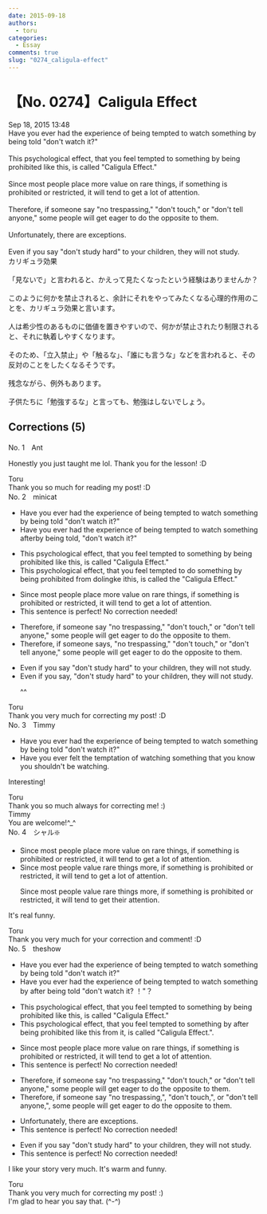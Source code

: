 ```yaml
---
date: 2015-09-18
authors:
  - toru
categories:
  - Essay
comments: true
slug: "0274_caligula-effect"
---
```


# 【No. 0274】Caligula Effect
<div class="date">Sep 18, 2015 13:48</div>
<div id="post"><div id="body_show_ori">
Have you ever had the experience of being tempted to watch something by being told "don't watch it?"<br/><br/>This psychological effect, that you feel tempted to something by being prohibited like this, is called "Caligula Effect."<br/><br/>Since most people place more value on rare things, if something is prohibited or restricted, it will tend to get a lot of attention.<br/><br/>Therefore, if someone say "no trespassing," "don't touch," or "don't tell anyone," some people will get eager to do the opposite to them.<br/><br/>Unfortunately, there are exceptions.<br/><br/>Even if you say "don't study hard" to your children, they will not study.
</div></div>

<!-- more -->

<div id="post_ja"><div id="body_show_mo">
カリギュラ効果<br/><br/>「見ないで」と言われると、かえって見たくなったという経験はありませんか？<br/><br/>このように何かを禁止されると、余計にそれをやってみたくなる心理的作用のことを、カリギュラ効果と言います。<br/><br/>人は希少性のあるものに価値を置きやすいので、何かが禁止されたり制限されると、それに執着しやすくなります。<br/><br/>そのため、「立入禁止」や「触るな」、「誰にも言うな」などを言われると、その反対のことをしたくなるそうです。<br/><br/>残念ながら、例外もあります。<br/><br/>子供たちに「勉強するな」と言っても、勉強はしないでしょう。
</div></div>

## Corrections (5)
<div id="block"><div class="first_name"> No. 1　<span class="just_name">Ant</span></div><div id="block2">
<p class="comment_small">
 Honestly you just taught me lol. Thank you for the lesson! :D
</p>

</div><div class="name"><span class="just_name">Toru</span><br>
Thank you so much for reading my post! :D
</div>
</div>
<div id="block"><div class="first_name"> No. 2　<span class="just_name">minicat</span></div><div id="block2">
<ul class="correction_field">
<li class="incorrect">Have you ever had the experience of being tempted to watch something by being told "don't watch it?"</li>
<li class="corrected correct">
Have you ever had the experience of being tempted to watch something <span class="f_red">after</span><span class="f_gray"><span class="sline">by</span></span> being told<span class="f_red">,</span> "don't watch it?"
</li>
</ul>
<ul class="correction_field">
<li class="incorrect">This psychological effect, that you feel tempted to something by being prohibited like this, is called "Caligula Effect."</li>
<li class="corrected correct">
This psychological effect, that you feel tempted to <span class="f_red">do </span>something by being prohibited <span class="f_red">from do</span><span class="f_gray"><span class="sline">l</span></span>i<span class="f_red">ng</span><span class="f_gray"><span class="sline">ke</span></span> <span class="f_red">i</span>t<span class="f_gray"><span class="sline">his</span></span>, is called <span class="f_red">the </span>"Caligula Effect."
</li>
</ul>
<ul class="correction_field">
<li class="incorrect">Since most people place more value on rare things, if something is prohibited or restricted, it will tend to get a lot of attention.</li>
<li class="corrected perfect">This sentence is perfect! No correction needed!</li>
</ul>
<ul class="correction_field">
<li class="incorrect">Therefore, if someone say "no trespassing," "don't touch," or "don't tell anyone," some people will get eager to do the opposite to them.</li>
<li class="corrected correct">
Therefore, if someone say<span class="f_red">s,</span> "no trespassing," "don't touch," or "don't tell anyone," some people will get eager to do the opposite<span class="f_gray"><span class="sline"> to them</span></span>.
</li>
</ul>
<ul class="correction_field">
<li class="incorrect">Even if you say "don't study hard" to your children, they will not study.</li>
<li class="corrected correct">
Even if you say<span class="f_red">,</span> "don't study hard" to your children, they will not study.
<p class="correction_comment">^^</p>
</li>
</ul>
</div><div class="name"><span class="just_name">Toru</span><br>
Thank you very much for correcting my post! :D
</div>
</div>
<div id="block"><div class="first_name"> No. 3　<span class="just_name">Timmy</span></div><div id="block2">
<ul class="correction_field">
<li class="incorrect">Have you ever had the experience of being tempted to watch something by being told "don't watch it?"</li>
<li class="corrected correct">
Have you ever <span class="f_blue">felt the</span> temptation of watch<span class="f_blue">ing</span> something <span class="f_blue">that you know you shouldn't be</span> watch<span class="f_blue">ing</span>.
</li>
</ul>
<p class="comment_small">
 Interesting!
</p>

</div><div class="name"><span class="just_name">Toru</span><br>
Thank you so much always for correcting me! :)
</div>
<div class="name"><span class="just_name">Timmy</span><br>
You are welcome!^_^
</div>
</div>
<div id="block"><div class="first_name"> No. 4　<span class="just_name">シャル❇️</span></div><div id="block2">
<ul class="correction_field">
<li class="incorrect">Since most people place more value on rare things, if something is prohibited or restricted, it will tend to get a lot of attention.</li>
<li class="corrected correct">
Since most people value rare things more, if something is prohibited or restricted, it will tend to get a lot of attention.
<p class="correction_comment">Since most people value rare things more, if something is prohibited or restricted, it will tend to get their attention.</p>
</li>
</ul>
<p class="comment_small">
 It's real funny.
</p>

</div><div class="name"><span class="just_name">Toru</span><br>
Thank you very much for your correction and comment! :D
</div>
</div>
<div id="block"><div class="first_name"> No. 5　<span class="just_name">theshow</span></div><div id="block2">
<ul class="correction_field">
<li class="incorrect">Have you ever had the experience of being tempted to watch something by being told "don't watch it?"</li>
<li class="corrected correct">
Have you ever had the experience of being tempted to watch something <span class="f_red"><span class="sline">by</span></span> <span class="f_red">after </span>being told "don't watch it<span class="f_red"><span class="sline">? </span>！</span>"<span class="f_red">？</span>
</li>
</ul>
<ul class="correction_field">
<li class="incorrect">This psychological effect, that you feel tempted to something by being prohibited like this, is called "Caligula Effect."</li>
<li class="corrected correct">
This psychological effect, that you feel tempted to something<span class="f_red"><span class="sline"> by </span>after<span class="sline"> being </span></span>prohibited <span class="f_red"><span class="sline">like this</span></span> <span class="f_red">from it</span>, is called "Caligula Effect<span class="sline"><span class="f_red">.</span></span>"<span class="f_red">.</span>
</li>
</ul>
<ul class="correction_field">
<li class="incorrect">Since most people place more value on rare things, if something is prohibited or restricted, it will tend to get a lot of attention.</li>
<li class="corrected perfect">This sentence is perfect! No correction needed!</li>
</ul>
<ul class="correction_field">
<li class="incorrect">Therefore, if someone say "no trespassing," "don't touch," or "don't tell anyone," some people will get eager to do the opposite to them.</li>
<li class="corrected correct">
Therefore, if someone say "no trespassing<span class="f_red"><span class="sline">,</span></span>"<span class="f_red">,</span> "don't touch<span class="f_red"><span class="sline">,</span></span>"<span class="f_red">, </span>or "don't tell anyone<span class="f_red"><span class="sline">,</span></span>"<span class="f_red">,</span> some people will get eager to do the opposite <span class="f_red"><span class="sline">to them</span></span>.
</li>
</ul>
<ul class="correction_field">
<li class="incorrect">Unfortunately, there are exceptions.</li>
<li class="corrected perfect">This sentence is perfect! No correction needed!</li>
</ul>
<ul class="correction_field">
<li class="incorrect">Even if you say "don't study hard" to your children, they will not study.</li>
<li class="corrected perfect">This sentence is perfect! No correction needed!</li>
</ul>
<p class="comment_small">
 I like your story very much. It's warm and funny.
</p>

</div><div class="name"><span class="just_name">Toru</span><br>
Thank you very much for correcting my post! :)<br/>I'm glad to hear you say that. (^-^)
</div>
</div>

